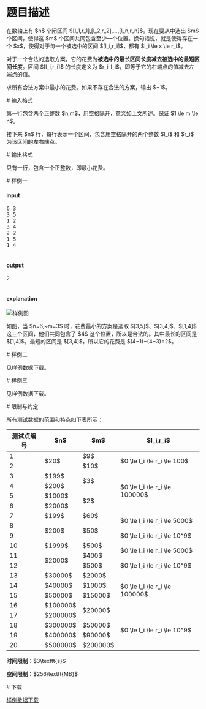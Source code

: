 # 题目描述

<p>在数轴上有 $n$ 个闭区间 $[l_1,r_1],[l_2,r_2],...,[l_n,r_n]$。现在要从中选出 $m$ 个区间，使得这 $m$ 个区间共同包含至少一个位置。换句话说，就是使得存在一个 $x$，使得对于每一个被选中的区间 $[l_i,r_i]$，都有 $l_i \le x \le r_i$。</p>
<p>对于一个合法的选取方案，它的花费为<strong>被选中的最长区间长度减去被选中的最短区间长度</strong>。区间 $[l_i,r_i]$ 的长度定义为 $r_i-l_i$，即等于它的右端点的值减去左端点的值。</p>
<p>求所有合法方案中最小的花费。如果不存在合法的方案，输出 $−1$。</p>
# 输入格式


<p>第一行包含两个正整数 $n,m$，用空格隔开，意义如上文所述。保证 $1 \le m \le n$。</p>
<p>接下来 $n$ 行，每行表示一个区间，包含用空格隔开的两个整数 $l_i$ 和 $r_i$ 为该区间的左右端点。</p>
# 输出格式


<p>只有一行，包含一个正整数，即最小花费。</p>
# 样例一


<h4>input</h4>
<pre>6 3
3 5
1 2
3 4
2 2
1 5
1 4

</pre>

<h4>output</h4>
<pre>2

</pre>

<h4>explanation</h4>
<p><img class="img-responsive center-block" src="source/uoj/222/img/aHR0cDovL2ltZy51b2ouYWMvcHJvYmxlbS8yMjIvc2VnLnBuZw==.png" alt="样例图"/></p>
<p>如图，当 $n=6,~m=3$ 时，花费最小的方案是选取 $[3,5]$、$[3,4]$、$[1,4]$ 这三个区间，他们共同包含了 $4$ 这个位置，所以是合法的。其中最长的区间是 $[1,4]$，最短的区间是 $[3,4]$，所以它的花费是 $(4−1)−(4−3)=2$。</p>
# 样例二


<p>见样例数据下载。</p>
# 样例三


<p>见样例数据下载。</p>
# 限制与约定


<p>所有测试数据的范围和特点如下表所示：</p>
<div class="table-responsive">
<table class="table table-bordered table-text-center table-vertical-middle"><thead><tr><th>测试点编号</th>
<th>$n$</th>
<th>$m$</th>
<th>$l_i,r_i$</th>
</tr></thead><tbody><tr><td>1</td><td rowspan="2">$20$</td><td>$9$</td><td rowspan="2">$0 \le l_i \le r_i \le 100$</td></tr><tr><td>2</td><td>$10$</td>
</tr><tr><td>3</td><td>$199$</td><td rowspan="2">$3$</td><td rowspan="4">$0 \le l_i \le r_i \le 100000$</td></tr><tr><td>4</td><td>$200$</td></tr><tr><td>5</td><td>$1000$</td><td rowspan="2">$2$</td></tr><tr><td>6</td><td>$2000$</td></tr><tr><td>7</td><td>$199$</td><td>$60$</td><td rowspan="2">$0 \le l_i \le r_i \le 5000$</td></tr><tr><td>8</td><td rowspan="2">$200$</td><td rowspan="2">$50$</td></tr><tr><td>9</td><td>$0 \le l_i \le r_i \le 10^9$</td></tr><tr><td>10</td><td>$1999$</td><td>$500$</td><td rowspan="2">$0 \le l_i \le r_i \le 5000$</td></tr><tr><td>11</td><td rowspan="2">$2000$</td><td>$400$</td></tr><tr><td>12</td><td>$500$</td><td>$0 \le l_i \le r_i \le 10^9$</td></tr><tr><td>13</td><td>$30000$</td><td>$2000$</td><td rowspan="4">$0 \le l_i \le r_i \le 100000$</td></tr><tr><td>14</td><td>$40000$</td><td>$1000$</td></tr><tr><td>15</td><td>$50000$</td><td>$15000$</td></tr><tr><td>16</td><td>$100000$</td><td rowspan="2">$20000$</td></tr><tr><td>17</td><td>$200000$</td><td rowspan="4">$0 \le l_i \le r_i \le 10^9$</td></tr><tr><td>18</td><td>$300000$</td><td>$50000$</td></tr><tr><td>19</td><td>$400000$</td><td>$90000$</td></tr><tr><td>20</td><td>$500000$</td><td>$200000$</td></tr></tbody></table></div>


<p><strong>时间限制：</strong>$3\texttt{s}$</p>
<p><strong>空间限制：</strong>$256\texttt{MB}$</p>
# 下载


<p><a href="/download.php?type=problem&amp;id=222">样例数据下载</a></p>
